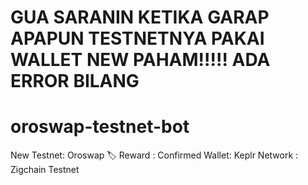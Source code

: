 # GUA SARANIN KETIKA GARAP APAPUN TESTNETNYA PAKAI WALLET NEW PAHAM!!!!! ADA ERROR BILANG 
# oroswap-testnet-bot
New Testnet: Oroswap 🏷 Reward : Confirmed   Wallet:  Keplr Network : Zigchain Testnet
